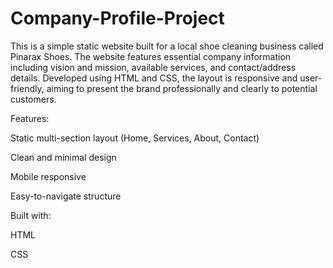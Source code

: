 # Company-Profile-Project

This is a simple static website built for a local shoe cleaning business called Pinarax Shoes. The website features essential company information including vision and mission, available services, and contact/address details. Developed using HTML and CSS, the layout is responsive and user-friendly, aiming to present the brand professionally and clearly to potential customers.

Features:

Static multi-section layout (Home, Services, About, Contact)

Clean and minimal design

Mobile responsive

Easy-to-navigate structure

Built with:

HTML

CSS
